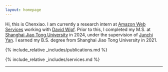 ```yaml
---
layout: homepage
---
```


<!-- ## Biography -->

Hi, this is Chenxiao. I am currently a research intern at [Amazon Web Services](https://www.amazonaws.cn/en/ailab/) working with [David Wipf](http://www.davidwipf.com/). Prior to this, I completed my M.S. at [Shanghai Jiao Tong University](https://en.sjtu.edu.cn) in 2024, under the supervision of [Junchi Yan](https://thinklab.sjtu.edu.cn). I earned my B.S. degree from Shanghai Jiao Tong University in 2021. 


<!-- I am generally interested in developing methodological principles and theoretical understandings of machine learning. I did so by drawing inspirations from optimization, statistics, geometry and topology. I am concerned with applications including data mining, computational biology, and large language models. -->

<!-- I am broadly interested in machine learning and artificial intelligence. My current research spans entire theory-to-application spectrum, from answering fundamental questions regarding the **theoretical interpretability** of deep learning and foundation models from optimization perspectives, to **principled algorithms** for handling distribution shifts and adapting to new tasks by drawing inspirations from causality and physics, to **real-world applications** including bioinformatives and large-scale systems for both scientific advances and social goodness.  -->

<!-- My research spans the theory-to-application spectrum, from answering fundamental questions regarding the theoretical interpretability of deep learning from the optimization perspective, to principled algorithms for handling distribution shifts and adapting to new tasks by drawing inspirations from geometry, physics and statistics, to applications including AI for biology, data mining, and language models.  -->

{% include_relative _includes/publications.md %}

{% include_relative _includes/services.md %}

---

